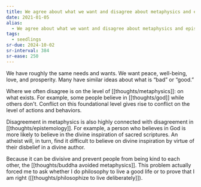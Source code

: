 ```yaml
---
title: We agree about what we want and disagree about metaphysics and epistemology
date: 2021-01-05
alias:
  - We agree about what we want and disagree about metaphysics and epistemology
tags:
  - seedlings
sr-due: 2024-10-02
sr-interval: 384
sr-ease: 250
---
```

We have roughly the same needs and wants. We want peace, well-being, love, and prosperity. Many have similar ideas about what is “bad” or “good.”

Where we often disagree is on the level of [[thoughts/metaphysics]]: on what exists. For example, some people believe in [[thoughts/god]] while others don't. Conflict on this foundational level gives rise to conflict on the level of actions and behaviors.

Disagreement in metaphysics is also highly connected with disagreement in [[thoughts/epistemology]]. For example, a person who believes in God is more likely to believe in the divine inspiration of sacred scriptures. An atheist will, in turn, find it difficult to believe on divine inspiration by virtue of their disbelief in a divine author.

Because it can be divisive and prevent people from being kind to each other, the [[thoughts/buddha avoided metaphysics]]. This problem actually forced me to ask whether I do philosophy to live a good life or to prove that I am right ([[thoughts/philosophize to live deliberately]]).

